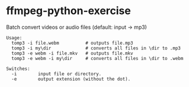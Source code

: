 # ffmpeg-python-exercise

Batch convert videos or audio files (default: input -> mp3)

```
Usage:
  tomp3 -i file.webm          # outputs file.mp3
  tomp3 -i my\dir             # converts all files in \dir to .mp3 
  tomp3 -e webm -i file.mkv   # outputs file.mkv 
  tomp3 -e webm -i my\dir     # converts all files in \dir to .webm 

Switches:
  -i        input file or directory.
  -e        output extension (without the dot).
```
